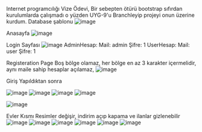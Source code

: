 Internet programcılığı Vize Ödevi,
 Bir sebepten ötürü bootstrap sıfırdan kurulumlarda çalışmadı o yüzden UYG-9'u Branchleyip projeyi onun üzerine kurdum. 
Database şablonu
![image](https://user-images.githubusercontent.com/65299332/211824253-4f2074d5-8b73-40be-9080-9f0e20272c84.png)

Anasayfa 
![image](https://user-images.githubusercontent.com/65299332/205657878-9a5e9601-0d94-4d64-8358-173b6e9dbb99.png)

Login Sayfası 
![image](https://user-images.githubusercontent.com/65299332/205658043-d965a98b-cfd7-4b53-b85a-c8bee58ab33a.png)
AdminHesap:
Mail: admin
Şifre: 1
UserHesap:
Mail: user
Şifre: 1

Registeration Page 
Boş bölge olamaz,
her bölge en az 3 karakter içermelidir,
aynı maile sahip hesaplar açılamaz,
![image](https://user-images.githubusercontent.com/65299332/205658432-d7958cab-e127-4b9b-98e9-7f773f033e46.png)

Giriş Yapıldıktan sonra 

![image](https://user-images.githubusercontent.com/65299332/205664426-d69105be-00a0-4320-83ec-f0fbd9abae50.png)
![image](https://user-images.githubusercontent.com/65299332/205664451-024a6007-d6fc-4fc6-b2dc-c1734c90f28c.png)
![image](https://user-images.githubusercontent.com/65299332/205664489-9cc585dd-a9ef-4c5f-a6a2-e13d752b1fd7.png)
![image](https://user-images.githubusercontent.com/65299332/205665162-cd56e8fb-603e-412b-a082-732ce0bb7693.png)

![image](https://user-images.githubusercontent.com/65299332/205664509-82c86f52-fffb-4f2d-971a-774025716da3.png)

Evler Kısmı
Resimler değişir, indirim açıp kapama ve ilanlar gizlenebilir
![image](https://user-images.githubusercontent.com/65299332/205664581-955a6505-9aa0-4b36-b69e-36cf6894c3e5.png)
![image](https://user-images.githubusercontent.com/65299332/205664618-625aa250-2773-48cf-b165-5bef651c29b4.png)
![image](https://user-images.githubusercontent.com/65299332/205664638-138bbf78-f244-4fd0-ac95-e0eb4f2a1fd8.png)
![image](https://user-images.githubusercontent.com/65299332/205664670-9a1eb93d-ed33-4882-a405-468e3f540f5a.png)
![image](https://user-images.githubusercontent.com/65299332/205664724-95f51a5d-04b6-4b1e-8644-474bad58c612.png)
![image](https://user-images.githubusercontent.com/65299332/205664747-3b900b07-a7a0-429f-ab25-b51e635a95ba.png)
